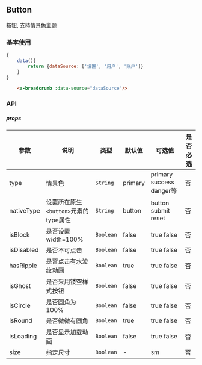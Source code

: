 ## Button
按钮, 支持情景色主题

### 基本使用
``` javascript
{
    data(){
        return {dataSource: ['设置', '用户', '账户']}
    }
}
```
``` html
    <a-breadcrumb :data-source="dataSource"/>
```

### API

##### props
| 参数 | 说明 | 类型 | 默认值 | 可选值 |是否必选
|-----------|-----------|-----------|-------------|-------------|-------------|
| type | 情景色 | `String` | primary |primary success danger等|否|
| nativeType | 设置所在原生`<button>`元素的type属性 | `String` | button |button  submit  reset|否|
| isBlock | 是否设置width=100% | `Boolean` | false |true false|否|
| isDisabled | 是否不可点击 | `Boolean` | false |true false|否|
| hasRipple | 是否点击有水波纹动画 | `Boolean` | true |true false|否|
| isGhost | 是否采用镂空样式按钮 | `Boolean` | false |true false|否|
| isCircle | 是否圆角为100% | `Boolean` | false |true false|否|
| isRound | 是否微微有圆角 | `Boolean` | true |true false|否|
| isLoading | 是否显示加载动画 | `Boolean` | false |true false|否|
| size | 指定尺寸 | `Boolean` | - |sm|否|
